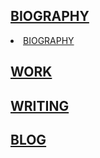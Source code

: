 ## [BIOGRAPHY](https://tianshu-z.github.io/BIOGRAPHY/)

<li><a href="biography.html">BIOGRAPHY</a></li>

## [WORK](https://tianshu-z.github.io/WORK/)

## [WRITING](https://tianshu-z.github.io/WRITING/)

## [BLOG](https://tianshu-z.github.io/BLOG/)
